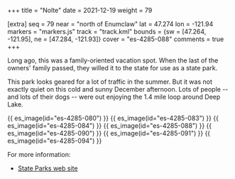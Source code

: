 +++
title = "Nolte"
date = 2021-12-19
weight = 79

[extra]
seq = 79
near = "north of Enumclaw"
lat = 47.274
lon = -121.94
markers = "markers.js"
track = "track.kml"
bounds = {sw = [47.264, -121.95], ne = [47.284, -121.93]}
cover = "es-4285-088"
comments = true
+++

Long ago, this was a family-oriented vacation spot. When the last of the owners' family passed, they willed it to the state for use as a state park.

<!-- more -->

This park looks geared for a lot of traffic in the summer. But it was not exactly quiet on this cold and sunny December afternoon. Lots of people -- and lots of their dogs -- were out enjoying the 1.4 mile loop around Deep Lake.

{{ es_image(id="es-4285-080") }}
{{ es_image(id="es-4285-083") }}
{{ es_image(id="es-4285-084") }}
{{ es_image(id="es-4285-088") }}
{{ es_image(id="es-4285-090") }}
{{ es_image(id="es-4285-091") }}
{{ es_image(id="es-4285-094") }}

For more information:

* [State Parks web site](https://parks.state.wa.us/552/Nolte)
